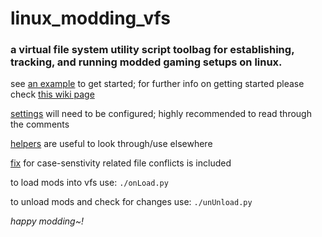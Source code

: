 # linux_modding_vfs
### a virtual file system utility script toolbag for establishing, tracking, and running modded gaming setups on linux.


see [an example](launchSkyrim.sh) to get started; for further info on getting started please check [this wiki page](https://github.com/thenikitakotlyarov/linux_modding_vfs/wiki/settings.py)



[settings](settings.py) will need to be configured; highly recommended to read through the comments

[helpers](init.py) are useful to look through/use elsewhere

[fix](rename.py) for case-senstivity related file conflicts is included

to load mods into vfs use:
```./onLoad.py```

to unload mods and check for changes use:
```./unUnload.py```

  
  
  



  
  
  


*happy modding~!*
